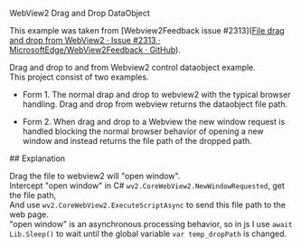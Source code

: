 WebView2 Drag and Drop DataObject

This example was taken from [Webview2Feedback issue #2313]([File drag and drop from WebView2 · Issue #2313 · MicrosoftEdge/WebView2Feedback · GitHub](https://github.com/MicrosoftEdge/WebView2Feedback/issues/2313)).

Drag and drop to and from Webview2 control dataobject example.  
This project consist of two examples.

- Form 1. The normal drap and drop to webview2 with the typical browser handling. Drag and drop from webview returns the dataobject file path.
  
- Form 2. When drag and drop to a Webview the new window request is handled blocking the normal browser behavior of opening a new window and instead returns the file path of the dropped path.
  

## Explanation

Drag the file to webview2 will "open window".  
Intercept "open window" in C# `wv2.CoreWebView2.NewWindowRequested`, get the file path,  
And use `wv2.CoreWebView2.ExecuteScriptAsync` to send this file path to the web page.  
"open window" is an asynchronous processing behavior, so in js I use `await Lib.Sleep()` to wait until the global variable `var temp_dropPath` is changed.
